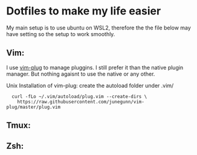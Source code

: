 # Dotfiles to make my life easier

My main setup is to use ubuntu on WSL2, therefore the the file below may have setting so the setup to work smoothly.

## Vim:
I use [vim-plug](https://github.com/junegunn/vim-plug) to manage pluggins.
I still prefer it than the native plugin manager. But nothing agaisnt to use the native or any other.

Unix Installation of vim-plug:
create the autoload folder under .vim/
```
  curl -fLo ~/.vim/autoload/plug.vim --create-dirs \
    https://raw.githubusercontent.com/junegunn/vim-plug/master/plug.vim
```

## Tmux:

## Zsh:


